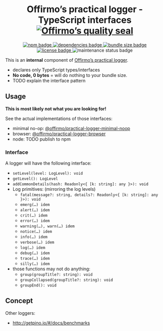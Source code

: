 
<h1 align="center">
	Offirmo’s practical logger - TypeScript interfaces<br>
	<a href="https://www.offirmo.net/offirmo-monorepo/doc/modules-directory/index.html">
		<img src="https://www.offirmo.net/offirmo-monorepo/doc/quality-seal/offirmos_quality_seal.svg" alt="Offirmo’s quality seal">
	</a>
</h1>

<p align="center">
	<a alt="npm package page"
	  href="https://www.npmjs.com/package/@offirmo/practical-logger-interface">
		<img alt="npm badge"
		  src="https://img.shields.io/npm/v/@offirmo/practical-logger-interface.svg">
	</a>
	<a alt="dependencies analysis"
	  href="https://david-dm.org/offirmo/offirmo-monorepo?path=1-foundation%2Fpractical-logger-interface">
		<img alt="dependencies badge"
		  src="https://img.shields.io/david/offirmo/offirmo-monorepo.svg?path=1-foundation%2Fpractical-logger-interface">
	</a>
	<a alt="bundle size evaluation"
	  href="https://bundlephobia.com/result?p=@offirmo/practical-logger-interface">
		<img alt="bundle size badge"
		  src="https://img.shields.io/bundlephobia/minzip/@offirmo/practical-logger-interface.svg">
	</a>
	<a alt="license"
	  href="https://unlicense.org/">
		<img alt="license badge"
		  src="https://img.shields.io/badge/license-public_domain-brightgreen.svg">
	</a>
	<img alt="maintenance status badge"
	  src="https://img.shields.io/maintenance/yes/2019.svg">
</p>

This is an **internal** component of [Offirmo’s practical logger](https://github.com/Offirmo/offirmo-monorepo/wiki/Offirmo%E2%80%99s-Practical-Logger). 
* declares only TypeScript types/interfaces
* **No code, 0 bytes** = will do nothing to your bundle size.
* TODO explain the interface pattern


## Usage

**This is most likely not what you are looking for!**

See the actual implementations of those interfaces:
* minimal no-op: [@offirmo/practical-logger-minimal-noop](https://www.npmjs.com/package/@offirmo/practical-logger-minimal-noop)
* browser: [@offirmo/practical-logger-browser](https://www.npmjs.com/package/@offirmo/practical-logger-browser)
* node: TODO publish to npm

### Interface
A logger will have the following interface:
* `setLevel(level: LogLevel): void`
* `getLevel(): LogLevel`
* `addCommonDetails(hash: Readonly<{ [k: string]: any }>): void`
* Log primitives: (mirroring the log levels)
  * `fatal(message?: string, details?: Readonly<{ [k: string]: any }>): void`
  * `emerg(…) idem`
  * `alert(…) idem`
  * `crit(…) idem`
  * `error(…) idem`
  * `warning(…), warn(…) idem`
  * `notice(…) idem`
  * `info(…) idem`
  * `verbose(…) idem`
  * `log(…) idem`
  * `debug(…) idem`
  * `trace(…) idem`
  * `silly(…) idem`
* those functions may not do anything:
  * `group(groupTitle?: string): void` 
  * `groupCollapsed(groupTitle?: string): void`
  * `groupEnd(): void`


## Concept
Other loggers:
* http://getpino.io/#/docs/benchmarks
